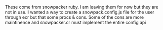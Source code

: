 These come from snowpacker ruby. I am leaving them for now but they are not in use. I wanted a way to create a snowpack.config.js file for the user through ecr but that some procs & cons. Some of the cons are more maintinence and snowpacker.cr must implement the entire config api
